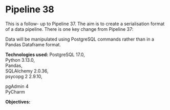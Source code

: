 # Pipeline 38

This is a follow- up to Pipeline 37. The aim is to create a serialisation format of a data pipeline. There is one key change from Pipeline 37: <br />

Data will be manipulated using PostgreSQL commands rather than in a Pandas Dataframe format. <br />

**Technologies used:**
PostgreSQL 17.0, <br />
Python 3.13.0, <br />
Pandas, <br />
SQLAlchemy 2.0.36, <br />
psycopg 2 2.9.10, <br />


pgAdmin 4 <br />
PyCharm <br />

**Objectives:**

